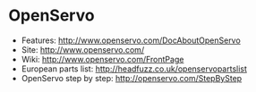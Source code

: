 # OpenServo

- Features: http://www.openservo.com/DocAboutOpenServo
- Site: http://www.openservo.com/
- Wiki: http://www.openservo.com/FrontPage
- European parts list: http://headfuzz.co.uk/openservopartslist
- OpenServo step by step: http://openservo.com/StepByStep
